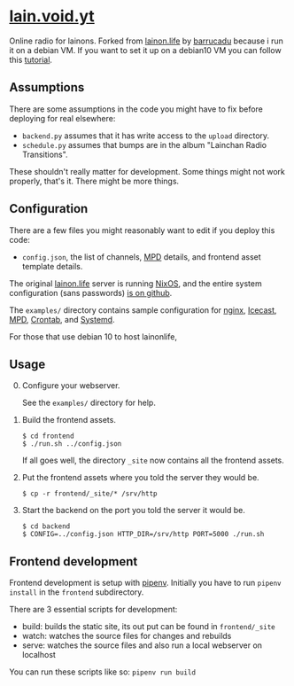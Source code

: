 [lain.void.yt](https://lain.void.yt)
===============

Online radio for lainons. Forked from [lainon.life](lainon.life) by [barrucadu](https://github.com/barrucadu/lainonlife) because i run it on a debian VM.
If you want to set it up on a debian10 VM you can follow this [tutorial](https://blog.void.yt/servers/lainradio/index.html).

Assumptions
-----------

There are some assumptions in the code you might have to fix before
deploying for real elsewhere:

- `backend.py` assumes that it has write access to the `upload` directory.
- `schedule.py` assumes that bumps are in the album "Lainchan Radio Transitions".

These shouldn't really matter for development.  Some things might not
work properly, that's it.  There might be more things.

Configuration
-------------

There are a few files you might reasonably want to edit if you deploy
this code:

- `config.json`, the list of channels, [MPD][] details, and frontend
  asset template details.

The original [lainon.life][] server is running [NixOS][], and the entire system
configuration (sans passwords) [is on github][nixfiles].

The `examples/` directory contains sample configuration for [nginx][], [Icecast][], [MPD][], [Crontab][], and [Systemd][].

For those that use debian 10 to host lainonlife, 

Usage
-----

0. Configure your webserver.

    See the `examples/` directory for help.

1. Build the frontend assets.

    ```
    $ cd frontend
    $ ./run.sh ../config.json
    ```

    If all goes well, the directory `_site` now contains all the
    frontend assets.

2. Put the frontend assets where you told the server they would be.

    ```
    $ cp -r frontend/_site/* /srv/http
    ```

3. Start the backend on the port you told the server it would be.

    ```
    $ cd backend
    $ CONFIG=../config.json HTTP_DIR=/srv/http PORT=5000 ./run.sh
    ```

Frontend development
--------------------

Frontend development is setup with [pipenv](https://pipenv.pypa.io).
Initially you have to run `pipenv install` in the `frontend` subdirectory.

There are 3 essential scripts for development:
- build: builds the static site, its out put can be found in `frontend/_site`
- watch: watches the source files for changes and rebuilds
- serve: watches the source files and also run a local webserver on localhost

You can run these scripts like so: `pipenv run build`



[Icecast]:     http://icecast.org/
[MPD]:         https://www.musicpd.org/
[lainon.life]: https://lainon.life/
[NixOS]:       https://nixos.org/
[nixfiles]:    https://github.com/barrucadu/nixfiles
[nginx]:       https://www.nginx.com/
[Crontab]:     https://crontab.guru/
[Systemd]:     https://wiki.debian.org/systemd/Services
